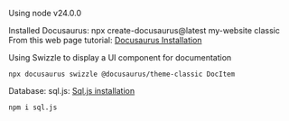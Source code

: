 Using node v24.0.0

Installed Docusaurus: npx create-docusaurus@latest my-website classic
From this web page tutorial: [Docusaurus Installation](https://docusaurus.io/docs/installation)

Using Swizzle to display a UI component for documentation
```
npx docusaurus swizzle @docusaurus/theme-classic DocItem
```

Database: sql.js: [Sql.js installation](https://www.npmjs.com/package/sql.js?activeTab=readme)
```
npm i sql.js
```